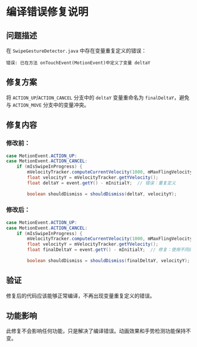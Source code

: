 # 编译错误修复说明

## 问题描述
在 `SwipeGestureDetector.java` 中存在变量重复定义的错误：
```
错误: 已在方法 onTouchEvent(MotionEvent)中定义了变量 deltaY
```

## 修复方案
将 `ACTION_UP`/`ACTION_CANCEL` 分支中的 `deltaY` 变量重命名为 `finalDeltaY`，避免与 `ACTION_MOVE` 分支中的变量冲突。

## 修复内容

### 修改前：
```java
case MotionEvent.ACTION_UP:
case MotionEvent.ACTION_CANCEL:
    if (mIsSwipeInProgress) {
        mVelocityTracker.computeCurrentVelocity(1000, mMaxFlingVelocity);
        float velocityY = mVelocityTracker.getYVelocity();
        float deltaY = event.getY() - mInitialY;  // 错误：重复定义
        
        boolean shouldDismiss = shouldDismiss(deltaY, velocityY);
```

### 修改后：
```java
case MotionEvent.ACTION_UP:
case MotionEvent.ACTION_CANCEL:
    if (mIsSwipeInProgress) {
        mVelocityTracker.computeCurrentVelocity(1000, mMaxFlingVelocity);
        float velocityY = mVelocityTracker.getYVelocity();
        float finalDeltaY = event.getY() - mInitialY;  // 修复：使用不同的变量名
        
        boolean shouldDismiss = shouldDismiss(finalDeltaY, velocityY);
```

## 验证
修复后的代码应该能够正常编译，不再出现变量重复定义的错误。

## 功能影响
此修复不会影响任何功能，只是解决了编译错误。动画效果和手势检测功能保持不变。